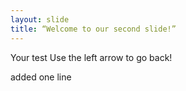 ```yaml
---
layout: slide
title: “Welcome to our second slide!”
---
```

Your test
Use the left arrow to go back!

added one line
